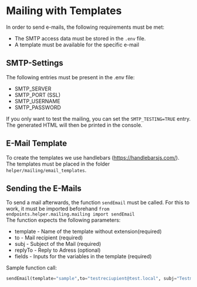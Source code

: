 # Mailing with Templates

In order to send e-mails, the following requirements must be met:

- The SMTP access data must be stored in the `.env` file.
- A template must be available for the specific e-mail

## SMTP-Settings

The following entries must be present in the .env file:

- SMTP_SERVER
- SMTP_PORT (SSL)
- SMTP_USERNAME
- SMTP_PASSWORD

If you only want to test the mailing, you can set the `SMTP_TESTING=TRUE` entry.  
The generated HTML will then be printed in the console.

## E-Mail Template

To create the templates we use handlebars (https://handlebarsjs.com/).  
The templates must be placed in the folder `helper/mailing/email_templates`.

## Sending the E-Mails

To send a mail afterwards, the function `sendEmail` must be called.
For this to work, it must be imported beforehand `from endpoints.helper.mailing.mailing import sendEmail`  
The function expects the following parameters:

- template - Name of the template without extension(required)
- to - Mail recipient (required)
- subj - Subject of the Mail (required)
- replyTo - Reply to Adress (optional)
- fields - Inputs for the variables in the template (required)

Sample function call:

```python
sendEmail(template="sample",to="testreciupient@test.local", subj="Testmail", replyTo="testeplytp@test.local",fields={"name":"Konfetti User","message":"Thank you for using our system. Have fun."})
```
